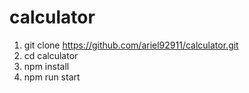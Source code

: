 # calculator

1.  git clone https://github.com/ariel92911/calculator.git
2.  cd calculator
3.  npm install
4.  npm run start
